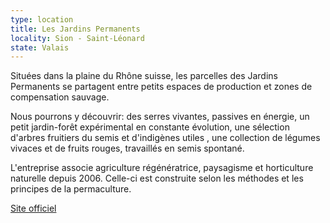 ```yaml
---
type: location
title: Les Jardins Permanents
locality: Sion - Saint-Léonard
state: Valais
---
```

Situées dans la plaine du Rhône suisse, les parcelles des Jardins Permanents se partagent entre petits espaces de production et zones de compensation sauvage.

Nous pourrons y découvrir: des serres vivantes, passives en énergie, un petit jardin-forêt expérimental en constante évolution, une sélection d'arbres fruitiers du semis et d'indigènes utiles , une collection de légumes vivaces et de fruits rouges, travaillés en semis spontané. 

L'entreprise associe agriculture régénératrice, paysagisme et horticulture naturelle depuis 2006. Celle-ci est construite selon les méthodes et les principes de la permaculture.

[Site officiel](https://www.jardins-permanents.ch/)
